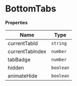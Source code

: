 <h1>BottomTabs</h1>

**Properties**

| Name | Type |
| --- | --- |
| currentTabId | <code>string</code> | 
| currentTabIndex | <code>number</code> | 
| tabBadge | <code>number</code> | 
| hidden | <code>boolean</code> | 
| animateHide | <code>boolean</code> | 


